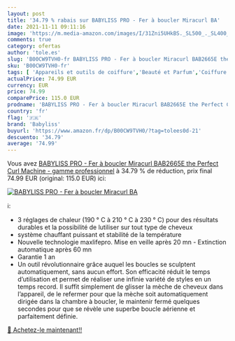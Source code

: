 ```yaml
---
layout: post
title: '34.79 % rabais sur BABYLISS PRO - Fer à boucler Miracurl BA'
date: 2021-11-11 09:11:16
image: 'https://m.media-amazon.com/images/I/31Zni5UHkBS._SL500_._SL400_.jpg'
comments: true
category: ofertas
author: 'tole.es'
slug: 'B00CW9TVH0-fr BABYLISS PRO - Fer à boucler Miracurl BAB2665E the Perfect...'
sku: 'B00CW9TVH0-fr'
tags: [ 'Appareils et outils de coiffure','Beauté et Parfum','Coiffure et soins des cheveux','Fers à boucler','Fers à coiffer','babyliss', ]
actualPrice: 74.99 EUR
currency: EUR
price: 74.99
comparePrice: 115.0 EUR
prodname: 'BABYLISS PRO - Fer à boucler Miracurl BAB2665E the Perfect Curl Machine - gamme professionnel'
country: 'fr'
flag: '🇫🇷'
brand: 'Babyliss'
buyurl: 'https://www.amazon.fr/dp/B00CW9TVH0/?tag=tolees0d-21'
descuento: '34.79'
average: '74.99'
---
```


Vous avez [BABYLISS PRO - Fer à boucler Miracurl BAB2665E the Perfect Curl Machine - gamme professionnel](https://www.amazon.fr/dp/B00CW9TVH0/?tag=tolees0d-21)  à  34.79 % de réduction, prix final  74.99 EUR (original: 115.0 EUR) ici:

[![BABYLISS PRO - Fer à boucler Miracurl BA](https://m.media-amazon.com/images/I/31Zni5UHkBS._SL500_._SL400_.jpg)](https://www.amazon.fr/dp/B00CW9TVH0/?tag=tolees0d-21)

ℹ️:

- 3 réglages de chaleur (190 ° C à 210 ° C à 230 ° C) pour des résultats durables et la possibilité de lutiliser sur tout type de cheveux
- système chauffant puissant et stabilité de la température
- Nouvelle technologie maxlifepro. Mise en veille après 20 mn - Extinction automatique après 60 mn
- Garantie 1 an
- Un outil révolutionnaire grâce auquel les boucles se sculptent automatiquement, sans aucun effort. Son efficacité réduit le temps d’utilisation et permet de réaliser une infinie variété de styles en un temps record. Il suffit simplement de glisser la mèche de cheveux dans l’appareil, de le refermer pour que la mèche soit automatiquement dirigée dans la chambre à boucler, le maintenir fermé quelques secondes pour que se révèle une superbe boucle aérienne et parfaitement définie.

[🛒 Achetez-le maintenant!!](https://www.amazon.fr/dp/B00CW9TVH0/?tag=tolees0d-21)
